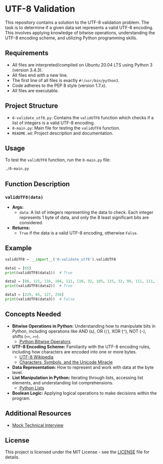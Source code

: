 # UTF-8 Validation

This repository contains a solution to the UTF-8 validation problem. The task is to determine if a given data set represents a valid UTF-8 encoding. This involves applying knowledge of bitwise operations, understanding the UTF-8 encoding scheme, and utilizing Python programming skills.

## Requirements

- All files are interpreted/compiled on Ubuntu 20.04 LTS using Python 3 (version 3.4.3).
- All files end with a new line.
- The first line of all files is exactly `#!/usr/bin/python3`.
- Code adheres to the PEP 8 style (version 1.7.x).
- All files are executable.

## Project Structure

- `0-validate_utf8.py`: Contains the `validUTF8` function which checks if a list of integers is a valid UTF-8 encoding.
- `0-main.py`: Main file for testing the `validUTF8` function.
- `README.md`: Project description and documentation.

## Usage

To test the `validUTF8` function, run the `0-main.py` file:

```bash
./0-main.py
```

## Function Description

### `validUTF8(data)`

- **Args:**
  - `data`: A list of integers representing the data to check. Each integer represents 1 byte of data, and only the 8 least significant bits are considered.
- **Returns:**
  - `True` if the data is a valid UTF-8 encoding, otherwise `False`.

## Example

```python
validUTF8 = __import__('0-validate_utf8').validUTF8

data1 = [65]
print(validUTF8(data1))  # True

data2 = [80, 121, 116, 104, 111, 110, 32, 105, 115, 32, 99, 111, 111, 108, 33]
print(validUTF8(data2))  # True

data3 = [229, 65, 127, 256]
print(validUTF8(data3))  # False
```

## Concepts Needed

- **Bitwise Operations in Python:** Understanding how to manipulate bits in Python, including operations like AND (`&`), OR (`|`), XOR (`^`), NOT (`~`), shifts (`<<`, `>>`).
  - [Python Bitwise Operators](https://realpython.com/python-bitwise-operators/)
- **UTF-8 Encoding Scheme:** Familiarity with the UTF-8 encoding rules, including how characters are encoded into one or more bytes.
  - [UTF-8 Wikipedia](https://en.wikipedia.org/wiki/UTF-8)
  - [Characters, Symbols, and the Unicode Miracle](https://www.joelonsoftware.com/2003/10/08/the-absolute-minimum-every-software-developer-absolutely-positively-must-know-about-unicode-and-character-sets-no-excuses/)
- **Data Representation:** How to represent and work with data at the byte level.
- **List Manipulation in Python:** Iterating through lists, accessing list elements, and understanding list comprehensions.
  - [Python Lists](https://docs.python.org/3/tutorial/datastructures.html)
- **Boolean Logic:** Applying logical operations to make decisions within the program.

## Additional Resources

- [Mock Technical Interview](https://www.mocktechnicalinterview.com)

## License

This project is licensed under the MIT License - see the [LICENSE](../LICENCE) file for details.
